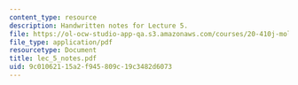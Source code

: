 ```yaml
---
content_type: resource
description: Handwritten notes for Lecture 5.
file: https://ol-ocw-studio-app-qa.s3.amazonaws.com/courses/20-410j-molecular-cellular-and-tissue-biomechanics-be-410j-spring-2003/9c01062115a2f945809c19c3482d6073_lec_5_notes.pdf
file_type: application/pdf
resourcetype: Document
title: lec_5_notes.pdf
uid: 9c010621-15a2-f945-809c-19c3482d6073
---
```

